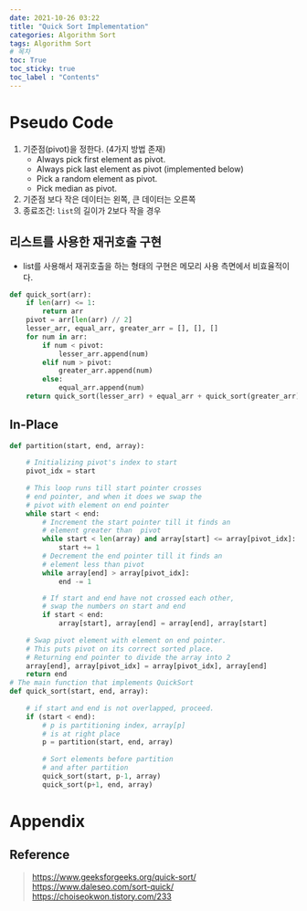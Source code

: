 ```yaml
---
date: 2021-10-26 03:22
title: "Quick Sort Implementation"
categories: Algorithm Sort
tags: Algorithm Sort
# 목차
toc: True  
toc_sticky: true 
toc_label : "Contents"
---
```


# Pseudo Code
1. 기준점(pivot)을 정한다. (4가지 방법 존재)
   - Always pick first element as pivot.  
   - Always pick last element as pivot (implemented below)  
   - Pick a random element as pivot.  
   - Pick median as pivot. 
2. 기준점 보다 작은 데이터는 왼쪽, 큰 데이터는 오른쪽
3. 종료조건: `list`의 길이가 2보다 작을 경우

## 리스트를 사용한 재귀호출 구현
- list를 사용해서 재귀호출을 하는 형태의 구현은 메모리 사용 측면에서 비효율적이다.

```py
def quick_sort(arr):
    if len(arr) <= 1:
        return arr
    pivot = arr[len(arr) // 2]
    lesser_arr, equal_arr, greater_arr = [], [], []
    for num in arr:
        if num < pivot:
            lesser_arr.append(num)
        elif num > pivot:
            greater_arr.append(num)
        else:
            equal_arr.append(num)
    return quick_sort(lesser_arr) + equal_arr + quick_sort(greater_arr)
```

## In-Place
```py
def partition(start, end, array):
    
    # Initializing pivot's index to start
    pivot_idx = start
      
    # This loop runs till start pointer crosses 
    # end pointer, and when it does we swap the
    # pivot with element on end pointer
    while start < end:          
        # Increment the start pointer till it finds an 
        # element greater than  pivot 
        while start < len(array) and array[start] <= array[pivot_idx]:
            start += 1
        # Decrement the end pointer till it finds an 
        # element less than pivot
        while array[end] > array[pivot_idx]:
            end -= 1

        # If start and end have not crossed each other, 
        # swap the numbers on start and end
        if start < end:
            array[start], array[end] = array[end], array[start]
      
    # Swap pivot element with element on end pointer.
    # This puts pivot on its correct sorted place.
    # Returning end pointer to divide the array into 2
    array[end], array[pivot_idx] = array[pivot_idx], array[end]
    return end
# The main function that implements QuickSort 
def quick_sort(start, end, array):
      
    # if start and end is not overlapped, proceed.
    if (start < end):
        # p is partitioning index, array[p] 
        # is at right place
        p = partition(start, end, array)
          
        # Sort elements before partition 
        # and after partition
        quick_sort(start, p-1, array)
        quick_sort(p+1, end, array)
```


# Appendix
## Reference
> <https://www.geeksforgeeks.org/quick-sort/> 
> <https://www.daleseo.com/sort-quick/> 
> <https://choiseokwon.tistory.com/233>